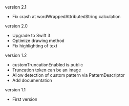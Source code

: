 version 2.1

* Fix crash at wordWrappedAttributedString calculation

version 2.0

* Upgrade to Swift 3
* Optimize drawing method
* Fix highlighting of text

version 1.2

* customTruncationEnabled is public
* Truncation token can be an image
* Allow detection of custom pattern via PatternDescriptor
* Add documentation

version 1.1

* First version
